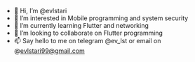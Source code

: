 - 👋 Hi, I’m @evlstari
- 👀 I’m interested in Mobile programming and system security
- 🌱 I’m currently learning Flutter and networking
- 💞️ I’m looking to collaborate on Flutter programming
- 📫 Say hello to me on telegram @ev_lst or email on @evlstari99@gmail.com

<!---
evlstari/evlstari is a ✨ special ✨ repository because its `README.md` (this file) appears on your GitHub profile.
You can click the Preview link to take a look at your changes.
--->
